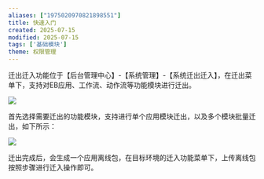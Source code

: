 ```yaml
---
aliases: ["1975020970821898551"]
title: 快速入门
created: 2025-07-15
modified: 2025-07-15
tags: ['基础模块']
theme: 权限管理
---
```


迁出迁入功能位于【后台管理中心】-【系统管理】-【系统迁出迁入】，在迁出菜单下，支持对EB应用、工作流、动作流等功能模块进行迁出。

![](https://myhelpdoc.oss-cn-heyuan.aliyuncs.com/mdimages/97767daed21e121672624d36fa71ce44.jpg)

首先选择需要迁出的功能模块，支持进行单个应用模块迁出，以及多个模块批量迁出，如下所示：

![](https://myhelpdoc.oss-cn-heyuan.aliyuncs.com/mdimages/580d54bcb79b79a6b0ec12aac1506036.jpg)

迁出完成后，会生成一个应用离线包，在目标环境的迁入功能菜单下，上传离线包按照步骤进行迁入操作即可。


